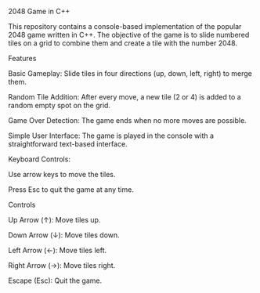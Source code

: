 2048 Game in C++

This repository contains a console-based implementation of the popular 2048 game written in C++. The objective of the game is to slide numbered tiles on a grid to combine them and create a tile with the number 2048.


Features

Basic Gameplay: Slide tiles in four directions (up, down, left, right) to merge them.

Random Tile Addition: After every move, a new tile (2 or 4) is added to a random empty spot on the grid.

Game Over Detection: The game ends when no more moves are possible.

Simple User Interface: The game is played in the console with a straightforward text-based interface.

Keyboard Controls:

Use arrow keys to move the tiles.

Press Esc to quit the game at any time.

Controls

Up Arrow (↑): Move tiles up.

Down Arrow (↓): Move tiles down.

Left Arrow (←): Move tiles left.

Right Arrow (→): Move tiles right.

Escape (Esc): Quit the game.
